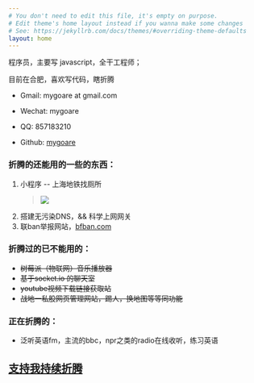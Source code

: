 ```yaml
---
# You don't need to edit this file, it's empty on purpose.
# Edit theme's home layout instead if you wanna make some changes
# See: https://jekyllrb.com/docs/themes/#overriding-theme-defaults
layout: home
---
```


程序员，主要写 javascript，全干工程师；

目前在合肥，喜欢写代码，瞎折腾

* Gmail: mygoare at gmail.com

* Wechat: mygoare

* QQ: 857183210

* Github: [mygoare](https://github.com/mygoare)


### 折腾的还能用的一些的东西：

  1. 小程序 -- 上海地铁找厕所
      >  ![](https://i.loli.net/2021/05/20/pjxuSJb4TylFOt7.png)
  2. 搭建无污染DNS，&& 科学上网网关
  3. 联ban举报网站，[bfban.com](https://bfban.com)

### 折腾过的已不能用的：

  * <del>树莓派（物联网）音乐播放器</del>
  * <del>基于socket.io 的聊天室</del>
  * <del>youtube视频下载链接获取站</del>
  * <del>战地一私股网页管理网站，踢人，换地图等等同功能</del>

### 正在折腾的：

  * 泛听英语fm，主流的bbc，npr之类的radio在线收听，练习英语

## [支持我持续折腾](https://dun.mianbaoduo.com/@mygoare)